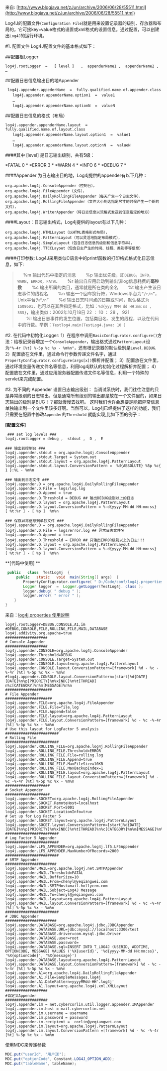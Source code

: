  来自: [http://www.blogjava.net/zJun/archive/2006/06/28/55511.html](http://www.blogjava.net/zJun/archive/2006/06/28/55511.html)

Log4J的配置文件(`Configuration File`)就是用来设置记录器的级别、存放器和布局的，它可接key=value格式的设置或xml格式的设置信息。通过配置，可以创建出`Log4J`的运行环境。

#1. 配置文件
Log4J配置文件的基本格式如下：

##配置根Logger
``` 
log4j.rootLogger  =   [ level ]   ,  appenderName1 ,  appenderName2 ,  …
```

##配置日志信息输出目的地Appender
``` 
 log4j.appender.appederName  =  fully.qualified.name.of.appender.class 
　　log4j.appender.appenderName.option1  =  value1 
　　… 
　　log4j.appender.appenderName.optionN  =  valueN 
```
##配置日志信息的格式（布局）
```
log4j.appender.appenderName.layout  =  fully.qualified.name.of.layout.class 
　　log4j.appender.appenderName.layout.option1  =  value1 
　　… 
　　log4j.appender.appenderName.layout.optionN  =  valueN 
```

####其中 [level] 是日志输出级别，共有5级：

*FATAL       0  *
*ERROR      3  *
*WARN       4  *
*INFO         6  *
*DEBUG      7 *


####Appender 为日志输出目的地，Log4j提供的appender有以下几种：
```
org.apache.log4j.ConsoleAppender（控制台），
org.apache.log4j.FileAppender（文件），
org.apache.log4j.DailyRollingFileAppender（每天产生一个日志文件），
org.apache.log4j.RollingFileAppender（文件大小到达指定尺寸的时候产生一个新的文件），
org.apache.log4j.WriterAppender（将日志信息以流格式发送到任意指定的地方）
```

####Layout：日志输出格式，Log4j提供的layout有以下几种：
```
org.apache.log4j.HTMLLayout（以HTML表格形式布局），
org.apache.log4j.PatternLayout（可以灵活地指定布局模式），
org.apache.log4j.SimpleLayout（包含日志信息的级别和信息字符串），
org.apache.log4j.TTCCLayout（包含日志产生的时间、线程、类别等等信息）
```

####打印参数: Log4J采用类似C语言中的printf函数的打印格式格式化日志信息，如下:

> 　 %m   输出代码中指定的消息
　　%p   输出优先级，即`DEBUG`，`INFO`，`WARN`，`ERROR`，`FATAL` 
　　%r   输出自应用启动到输出该log信息耗费的**毫秒数** 
　　%c   输出所属的类目，通常就是所在类的全名 
　　%t   输出产生该日志事件的线程名 
　　%n   输出一个回车换行符，Windows平台为`“/r/n”`，Unix平台为`“/n”` 
　　%d   输出日志时间点的日期或时间，默认格式为`ISO8601`，也可以在其后指定格式，比如：`%d{yyy MMM dd HH:mm:ss , SSS}`，输出类似：2002年10月18日  22 ： 10 ： 28 ， 921  
　　%l   输出日志事件的发生位置，包括类目名、发生的线程，以及在代码中的行数。举例：```Testlog4.main(TestLog4.java: 10 ) ```

#2. 在代码中初始化Logger: 
1）在程序中调用```BasicConfigurator.configure()```方法：给根记录器增加一个`ConsoleAppender`，输出格式通过`PatternLayout`设为`"%-4r [%t] %-5p %c %x - %m%n"`，还有根记录器的默认级别是`Level.DEBUG`. 
2）配置放在文件里，通过命令行参数传递文件名字，通过```PropertyConfigurator.configure(args[x])```解析并配置；
3）配置放在文件里，通过环境变量传递文件名等信息，利用log4j默认的初始化过程解析并配置；
4）配置放在文件里，通过应用服务器配置传递文件名等信息，利用一个特殊的servlet来完成配置。

#3. 为不同的 Appender 设置日志输出级别：
当调试系统时，我们往往注意的只是异常级别的日志输出，但是通常所有级别的输出都是放在一个文件里的，如果日志输出的级别是BUG！？那就慢慢去找吧。
这时我们也许会想要是能把异常信息单独输出到一个文件里该多好啊。当然可以，Log4j已经提供了这样的功能，我们只需要在配置中修改`Appender`的`Threshold` 就能实现,比如下面的例子：

**[配置文件]**
```
 ### set log levels ###
log4j.rootLogger = debug ,  stdout ,  D ,  E

### 输出到控制台 ###
log4j.appender.stdout = org.apache.log4j.ConsoleAppender
log4j.appender.stdout.Target = System.out
log4j.appender.stdout.layout = org.apache.log4j.PatternLayout
log4j.appender.stdout.layout.ConversionPattern =  %d{ABSOLUTE} %5p %c{ 1 }:%L - %m%n

### 输出到日志文件 ###
log4j.appender.D = org.apache.log4j.DailyRollingFileAppender
log4j.appender.D.File = logs/log.log
log4j.appender.D.Append = true
log4j.appender.D.Threshold = DEBUG ## 输出DEBUG级别以上的日志
log4j.appender.D.layout = org.apache.log4j.PatternLayout
log4j.appender.D.layout.ConversionPattern = %-d{yyyy-MM-dd HH:mm:ss}  [ %t:%r ] - [ %p ]  %m%n

### 保存异常信息到单独文件 ###
log4j.appender.D = org.apache.log4j.DailyRollingFileAppender
log4j.appender.D.File = logs/error.log ## 异常日志文件名
log4j.appender.D.Append = true
log4j.appender.D.Threshold = ERROR ## 只输出ERROR级别以上的日志!!!
log4j.appender.D.layout = org.apache.log4j.PatternLayout
log4j.appender.D.layout.ConversionPattern = %-d{yyyy-MM-dd HH:mm:ss}  [ %t:%r ] - [ %p ]  %m%n
```

**[代码中使用] **
```java
 public   class  TestLog4j  {
     public   static   void  main(String[] args)  {
        PropertyConfigurator.configure( " D:/Code/conf/log4j.properties " );
        Logger logger  =  Logger.getLogger(TestLog4j. class );
        logger.debug( " debug " );
        logger.error( " error " );
    } 
}
```

来自：[log4j.properties 使用说明](http://my.oschina.net/changsheng/blog/140452) 
```
log4j.rootLogger=DEBUG,CONSOLE,A1,im  
#DEBUG,CONSOLE,FILE,ROLLING_FILE,MAIL,DATABASE 
log4j.addivity.org.apache=true 
###################  
# Console Appender  
###################  
log4j.appender.CONSOLE=org.apache.log4j.ConsoleAppender  
log4j.appender.Threshold=DEBUG  
log4j.appender.CONSOLE.Target=System.out  
log4j.appender.CONSOLE.layout=org.apache.log4j.PatternLayout  
log4j.appender.CONSOLE.layout.ConversionPattern=[framework] %d - %c -%-4r [%t] %-5p %c %x - %m%n 
#log4j.appender.CONSOLE.layout.ConversionPattern=[start]%d{DATE}[DATE]%n%p[PRIORITY]%n%x[NDC]%n%t[THREAD] n%c[CATEGORY]%n%m[MESSAGE]%n%n 
#####################  
# File Appender  
#####################  
log4j.appender.FILE=org.apache.log4j.FileAppender  
log4j.appender.FILE.File=file.log  
log4j.appender.FILE.Append=false  
log4j.appender.FILE.layout=org.apache.log4j.PatternLayout  
log4j.appender.FILE.layout.ConversionPattern=[framework] %d - %c -%-4r [%t] %-5p %c %x - %m%n  
# Use this layout for LogFactor 5 analysis 
########################  
# Rolling File  
########################  
log4j.appender.ROLLING_FILE=org.apache.log4j.RollingFileAppender  
log4j.appender.ROLLING_FILE.Threshold=ERROR  
log4j.appender.ROLLING_FILE.File=rolling.log  
log4j.appender.ROLLING_FILE.Append=true  
log4j.appender.ROLLING_FILE.MaxFileSize=10KB  
log4j.appender.ROLLING_FILE.MaxBackupIndex=1  
log4j.appender.ROLLING_FILE.layout=org.apache.log4j.PatternLayout  
log4j.appender.ROLLING_FILE.layout.ConversionPattern=[framework] %d - %c -%-4r [%t] %-5p %c %x - %m%n 
####################  
# Socket Appender  
####################  
log4j.appender.SOCKET=org.apache.log4j.RollingFileAppender  
log4j.appender.SOCKET.RemoteHost=localhost  
log4j.appender.SOCKET.Port=5001  
log4j.appender.SOCKET.LocationInfo=true  
# Set up for Log Facter 5  
log4j.appender.SOCKET.layout=org.apache.log4j.PatternLayout  
log4j.appender.SOCET.layout.ConversionPattern=[start]%d{DATE}[DATE]%n%p[PRIORITY]%n%x[NDC]%n%t[THREAD]%n%c[CATEGORY]%n%m[MESSAGE]%n%n 
########################  
# Log Factor 5 Appender  
########################  
log4j.appender.LF5_APPENDER=org.apache.log4j.lf5.LF5Appender  
log4j.appender.LF5_APPENDER.MaxNumberOfRecords=2000 
########################  
# SMTP Appender  
#######################  
log4j.appender.MAIL=org.apache.log4j.net.SMTPAppender  
log4j.appender.MAIL.Threshold=FATAL  
log4j.appender.MAIL.BufferSize=10  
log4j.appender.MAIL.From=chenyl@yeqiangwei.com   
log4j.appender.MAIL.SMTPHost=mail.hollycrm.com  
log4j.appender.MAIL.Subject=Log4J Message  
log4j.appender.MAIL.To=chenyl@yeqiangwei.com   
log4j.appender.MAIL.layout=org.apache.log4j.PatternLayout  
log4j.appender.MAIL.layout.ConversionPattern=[framework] %d - %c -%-4r [%t] %-5p %c %x - %m%n 
########################  
# JDBC Appender  
#######################  
log4j.appender.DATABASE=org.apache.log4j.jdbc.JDBCAppender  
log4j.appender.DATABASE.URL=jdbc:mysql://localhost:3306/test  
log4j.appender.DATABASE.driver=com.mysql.jdbc.Driver  
log4j.appender.DATABASE.user=root  
log4j.appender.DATABASE.password=  
log4j.appender.DATABASE.sql=INSERT INTO T_LOG4J (USERID, ADDTIME, OPTIONCODE, MESSAGE) VALUES ('%X{userId}', '%d{yyyy-MM-dd HH:mm:ss}', '%X{optionCode}', '%X{message}')
log4j.appender.DATABASE.layout=org.apache.log4j.PatternLayout 
log4j.appender.DATABASE.layout.ConversionPattern=[framework] %d - %c -%-4r [%t] %-5p %c %x - %m%n 
log4j.appender.A1=org.apache.log4j.DailyRollingFileAppender  
log4j.appender.A1.File=SampleMessages.log4j  
log4j.appender.A1.DatePattern=yyyyMMdd-HH'.log4j'  
log4j.appender.A1.layout=org.apache.log4j.xml.XMLLayout 
###################  
#自定义Appender  
###################  
log4j.appender.im = net.cybercorlin.util.logger.appender.IMAppender 
log4j.appender.im.host = mail.cybercorlin.net  
log4j.appender.im.username = username  
log4j.appender.im.password = password  
log4j.appender.im.recipient =  corlin@yeqiangwei.com   
log4j.appender.im.layout=org.apache.log4j.PatternLayout  
log4j.appender.im.layout.ConversionPattern =[framework] %d - %c -%-4r [%t] %-5p %c %x - %m%n 
```
使用MDC来传递参数
```java
MDC.put("userId", "用户ID");  
MDC.put("optionCode", Constant.LOG4J_OPTION_ADD);  
MDC.put("tableName", tableName);  
```

